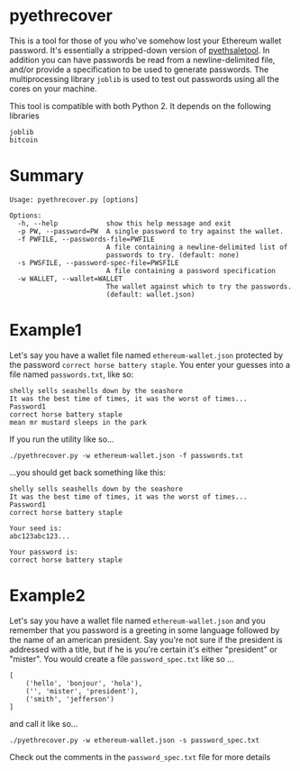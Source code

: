 pyethrecover
============

This is a tool for those of you who've somehow lost your Ethereum wallet password. 
It's essentially a stripped-down version of [pyethsaletool](https://github.com/ethereum/pyethsaletool).  In addition you can have passwords be read from a newline-delimited file, and/or provide a specification
to be used to generate passwords. The multiprocessing library `joblib` is used to test out passwords using
all the cores on your machine. 

This tool is compatible with both Python 2. It depends on the following libraries
    
    joblib
    bitcoin

Summary
=======

    Usage: pyethrecover.py [options]
    
    Options:
      -h, --help            show this help message and exit
      -p PW, --password=PW  A single password to try against the wallet.
      -f PWFILE, --passwords-file=PWFILE
                            A file containing a newline-delimited list of
                            passwords to try. (default: none)
      -s PWSFILE, --password-spec-file=PWSFILE
                            A file containing a password specification
      -w WALLET, --wallet=WALLET
                            The wallet against which to try the passwords.
                            (default: wallet.json)
    

Example1
=======

Let's say you have a wallet file named `ethereum-wallet.json` protected by the password `correct horse battery staple`. You enter your guesses into a file named `passwords.txt`, like so:

    shelly sells seashells down by the seashore
    It was the best time of times, it was the worst of times...
    Password1
    correct horse battery staple
    mean mr mustard sleeps in the park

If you run the utility like so...

    ./pyethrecover.py -w ethereum-wallet.json -f passwords.txt

...you should get back something like this:

    shelly sells seashells down by the seashore
    It was the best time of times, it was the worst of times...
    Password1
    correct horse battery staple

    Your seed is:
    abc123abc123...

    Your password is:
    correct horse battery staple

Example2
=======
Let's say you have a wallet file named `ethereum-wallet.json` 
and you remember that you password is a greeting in some 
language followed by the name of an american president. 
Say you're not sure if the president is addressed with a title, 
but if he is you're certain it's either "president" or "mister". 
You would create a file `password_spec.txt` like so ...

    [
        ('hello', 'bonjour', 'hola'),
        ('', 'mister', 'president'),
        ('smith', 'jefferson')
    ]

and call it like so...

    ./pyethrecover.py -w ethereum-wallet.json -s password_spec.txt

Check out the comments in the `password_spec.txt` file for more details

